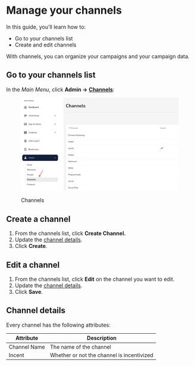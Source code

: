 # Manage your channels

In this guide, you'll learn how to:

* Go to your channels list
* Create and edit channels

With channels, you can organize your campaigns and your campaign data.

## Go to your channels list

In the _Main Menu_, click **Admin ->** [**Channels**](https://dashboard.justtrack.io/admin/channels):

<figure><img src="../.gitbook/assets/nav-channels.png" alt="" width="563"><figcaption><p>Channels</p></figcaption></figure>

## Create a channel

1. From the channels list, click **Create Channel.**
2. Update the [channel details](manage-your-channels.md#channel-details).
3. Click **Create**.

## Edit a channel

1. From the channels list, click **Edit** on the channel you want to edit.
2. Update the [channel details](manage-your-channels.md#channel-details).
3. Click **Save**.

## Channel details

Every channel has the following attributes:

| Attribute    | Description                                |
| ------------ | ------------------------------------------ |
| Channel Name | The name of the channel                    |
| Incent       | Whether or not the channel is incentivized |
